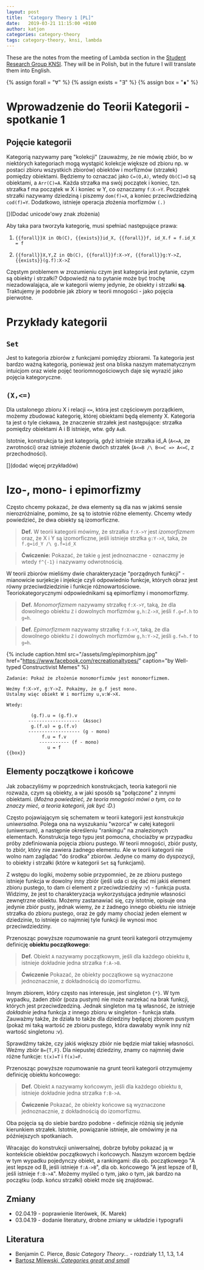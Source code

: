 ```yaml
---
layout: post
title:  "Category Theory 1 [PL]"
date:   2019-03-21 11:15:00 +0100
author: katjon
categories: category-theory
tags: category-theory, knsi, lambda
---
```

These are the notes from the meeting of Lambda section in the [Student Research Group KNSI][knsi]. They will be in Polish, but in the future I will translate them into English.

{% assign forall = "∀" %}
{% assign exists = "∃" %}
{% assign box = "∎" %}

[knsi]: https:/knsi-wppt.github.io


Wprowadzenie do Teorii Kategorii - spotkanie 1
===

Pojęcie kategorii
---

Kategorią nazywamy parę "kolekcji" (zauważmy, że nie mówię zbiór, bo w niektórych kategoriach mogą wystąpić kolekcje większe od zbioru np. w postaci zbioru wszystkich zbiorów) obiektów i morfizmów (strzałek) pomiędzy obiektami. Będziemy to oznaczać jako `C=(O,A)`, wtedy `Ob(C)=O` są obiektami, a `Arr(C)=A`. Każda strzałka ma swój początek i koniec, tzn. strzałka f ma początek w X i koniec w Y, co oznaczamy `f:X->Y`. Początek strzałki nazywamy dziedziną i piszemy `dom(f)=X`, a koniec przeciwdziedziną `cod(f)=Y`. Dodatkowo, istnieje operacja złożenia morfizmów `(.)` 

[](Dodać unicode'owy znak złożenia)

Aby taka para tworzyła kategorię, musi spełniać następujące prawa:

1. `{{forall}}X in Ob(C), {{exists}}id_X, {{forall}}f, id_X.f = f.id_X = f`

2. `{{forall}}X,Y,Z in Ob(C), {{forall}}f:X->Y, {{forall}}g:Y->Z, {{exists}}(g.f):X->Z`

Częstym problemem w zrozumieniu czym jest kategoria jest pytanie, czym są obiekty i strzałki? Odpowiedź na to pytanie może być trochę niezadowalająca, ale w kategorii wiemy jedynie, że obiekty i strzałki **są**. Traktujemy je podobnie jak zbiory w teorii mnogości - jako pojęcia pierwotne.

Przykłady kategorii
===

`Set`
---
Jest to kategoria zbiorów z funkcjami pomiędzy zbiorami. Ta kategoria jest bardzo ważną kategorią, ponieważ jest ona bliska naszym matematycznym intuicjom oraz wiele pojęć teoriomnogościowych daje się wyrazić jako pojęcia kategoryczne.

`(X,<=)`
---
Dla ustalonego zbioru X i relacji `<=`, która jest częściowym porządkiem, możemy zbudować kategorię, której obiektami będą elementy X. Kategoria ta jest o tyle ciekawa, że znaczenie strzałek jest następujące:
strzałka pomiędzy obiektami A i B istnieje, wtw. gdy `A≤B`.

Istotnie, konstrukcja ta jest kategorią, gdyż istnieje strzałka id_A (`A<=A`, ze zwrotności) oraz istnieje złożenie dwóch strzałek (`A<=B /\ B<=C => A<=C`, z przechodności).

<!-- <figure class="task">
Zadanie: Pokazać, że grupy z homomorfizmami grup tworzą kategorię (kategoria Grp).
</figure> -->

[](dodać więcej przykładów)

Izo-, mono- i epimorfizmy
===

Często chcemy pokazać, że dwa elementy są dla nas w jakimś sensie nierozróżnialne, pomimo, że są to istotnie różne elementy. Chcemy wtedy powiedzieć, że dwa obiekty są izomorficzne.

> **Def.** W teorii kategorii mówimy, że strzałka `f:X->Y` jest *izomorfizmem* oraz, że X i Y są izomorficzne, jeśli istnieje strzłka `g:Y->X`, taka, że  `f.g=id_Y /\ g.f=id_X`

> **Ćwiczenie:** Pokazać, że takie `g` jest jednoznaczne - oznaczmy je wtedy `f^{-1}` i nazywamy odwrotnością.

W teorii zbiorów mieliśmy dwie charakteryzacje "porządnych funkcji" - mianowicie surjekcje i injekcje czyli odpowiednio funkcje, których obraz jest równy przeciwdziedzinie i funkcje różnowartościowe. Teoriokategorycznymi odpowiednikami są epimorfizmy i monomorfizmy.

> **Def.** *Monomorfizmem* nazywamy strzałkę `f:X->Y`, taką, że dla dowolnego obiektu `Z` i dowolnych morfizmów `g,h:Z->X`, jeśli `f.g=f.h` to `g=h`.

> **Def.** *Epimorfizmem* nazywamy strzałkę `f:X->Y`, taką, że dla dowolnego obiektu `Z` i dowolnych morfizmów `g,h:Y->Z`, jeśli `g.f=h.f` to `g=h`.

{% include caption.html 
    src="/assets/img/epimorphism.jpg" 
    href="https://www.facebook.com/recreationaltypes/"
    caption="by Well-typed Constructivist Memes"
%}

```
Zadanie: Pokaż że złożenie monomorfizmów jest monomorfizmem.

Weźmy f:X->Y, g:Y->Z. Pokażmy, że g.f jest mono. 
Ustalmy więc obiekt W i morfizmy u,v:W->X.

Wtedy:

         (g.f).u = (g.f).v
        ------------------- (Assoc)
         g.(f.u) = g.(f.v) 
        ------------------- (g - mono)
             f.u = f.v 
            ----------- (f - mono)
               u = f
{{box}}
```

Elementy początkowe i końcowe 
---

Jak zobaczyliśmy w poprzednich konstrukcjach, teoria kategorii nie rozważa, czym są obiekty, a w jaki sposób są "połączone" z innymi obiektami. (*Można powiedzieć, że teoria mnogości mówi o tym, co to znaczy mieć, a teoria kategorii, jak być :D.*)

Często pojawiającym się schematem w teorii kategorii jest *konstrukcja uniwersalna*. Polega ona na wyszukaniu "wzorca" w całej kategorii (uniwersum), a następnie określeniu "rankingu" na znalezionych elementach. Konstrukcja tego typu jest pomocna, chociażby w przypadku próby zdefiniowania pojęcia zbioru pustego. W teorii mnogości, zbiór pusty, to zbiór, który nie zawiera żadnego elementu. Ale w teorii kategorii nie wolno nam zaglądać "do środka" zbiorów. Jedyne co mamy do dyspozycji, to obiekty i strzałki (które w kategorii `Set` są funkcjami). 

Z wstępu do logiki, możemy sobie przypomnieć, że ze zbioru pustego istnieje funkcja w dowolny inny zbiór (jeśli uda ci się dać mi jakiś element zbioru pustego, to dam ci element z przeciwdziedziny :v) - funkcja pusta. Widzimy, że jest to charakteryzacja wykorzystująca jednynie własności zewnętrzne obiektu. Możemy zastanawiać się, czy istotnie, opisuje ona jedynie zbiór pusty, jednak wiemy, że z żadnego innego obiektu nie istnieje strzałka do zbioru pustego, oraz że gdy mamy chociaż jeden element w dziedzinie, to istnieje co najmniej tyle funkcji ile wynosi moc przeciwdziedziny. 

Przenosząc powyższe rozumowanie na grunt teorii kategorii otrzymujemy definicję **obiektu początkowego**:

> **Def.** Obiekt `A` nazywamy początkowym, jeśli dla każdego obiektu `B`, istnieje dokładnie jedna strzałka `f:A->B`.

> **Ćwiczenie** Pokazać, że obiekty początkowe są wyznaczone jednoznacznie, z dokładnością do izomorfizmu.

Innym zbiorem, który często nas interesuje, jest singleton `{*}`. W tym wypadku, żaden zbiór (poza pustym) nie może narzekać na brak funkcji, których jest przeciwdzedziną. Jednak singleton ma tą własność, że istnieje *dokładnie* jedna funkcja z innego zbioru w singleton - funkcja stała. Zauważmy także, że działa to także dla dziedziny będącej zbiorem pustym (pokaż mi taką wartość ze zbioru pustego, która dawałaby wynik inny niż wartość singletonu :v). 

Sprawdźmy także, czy jakiś większy zbiór nie będzie miał takiej własności. Weźmy zbiór `B={T,F}`. Dla niepustej dziedziny, znamy co najmniej dwie różne funkcje: 
`t(x)=T` i `f(x)=F`. 

Przenosząc powyższe rozumowanie na grunt teorii kategorii otrzymujemy definicję obiektu końcowego:

> **Def.** Obiekt `A` nazywamy końcowym, jeśli dla każdego obiektu `B`, istnieje dokładnie jedna strzałka `f:B->A`.

> **Ćwiczenie** Pokazać, że obiekty końcowe są wyznaczone jednoznacznie, z dokładnością do izomorfizmu.

Oba pojęcia są do siebie bardzo podobne - definicje różnią się jedynie kierunkiem strzałek. Istotnie, powiązanie istnieje, ale omówimy je na późniejszych spotkaniach.

Wracając do konstrukcji uniwersalnej, dobrze byłoby pokazać ją w kontekście obiektów początkowych i końcowych. Naszym wzorcem będzie w tym wypadku pojedynczy obiekt, a rankingami: dla ob. początkowego "A jest lepsze od B, jeśli istnieje `f:A->B`", dla ob. końcowego "A jest lepsze of B, jeśli istnieje `f:B->A`". Możemy myśleć o tym, jako o tym, jak bardzo na początku (odp. końcu strzałki) obiekt może się znajdować.

Zmiany
---
* 02.04.19 - poprawienie literówek,  (K. Marek)
* 03.04.19 - dodanie literatury, drobne zmiany w układzie i typografii

Literatura
---
* Benjamin C. Pierce, *Basic Category Theory...* - rozdziały 1.1, 1.3, 1.4
* [Bartosz Milewski, *Categories great and small*](https://bartoszmilewski.com/2014/12/05/categories-great-and-small/)
